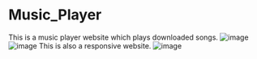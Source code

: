 # Music_Player
This is a music player website which plays downloaded songs.
![image](https://user-images.githubusercontent.com/61899753/188284314-99b00cfc-cae7-4ecb-8e21-ad4f5f065895.png)
![image](https://user-images.githubusercontent.com/61899753/188284321-d4dc1482-be35-4f1e-91cd-af5dfea9490b.png)
This is also a responsive website.
![image](https://user-images.githubusercontent.com/61899753/188284339-cfdd5bb5-c4d7-48eb-a27c-7d00aa2e1800.png)
